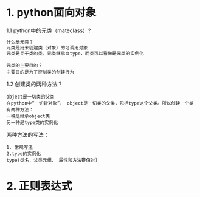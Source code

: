 # 1. python面向对象

1.1 python中的元类（mateclass）?

```python
什么是元类？
元类是用来创建类（对象）的可调用对象
元类是关于类的类。元类继承自type，而类可以看做是元类的实例化
```

```
元类的主要目的？
主要目的是为了控制类的创建行为
```



1.2 创建类的两种方法？

```
object是一切类的父类
在python中“一切皆对象”， object是一切类的父类，包括type这个父类。所以创建一个类有两种方法：
一种是继承object类
另一种是type类的实例化
```

两种方法的写法：

```
1. 常规写法
2.type的实例化
type(类名，父类元组， 属性和方法键值对)
```

# 2. 正则表达式

